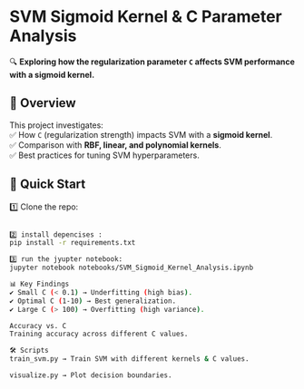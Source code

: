# SVM Sigmoid Kernel & C Parameter Analysis  

🔍 **Exploring how the regularization parameter `C` affects SVM performance with a sigmoid kernel.**  

## **📌 Overview**  
This project investigates:  
✅ How `C` (regularization strength) impacts SVM with a **sigmoid kernel**.  
✅ Comparison with **RBF, linear, and polynomial kernels**.  
✅ Best practices for tuning SVM hyperparameters.  

## **🚀 Quick Start**  
1️⃣ Clone the repo:  
```bash

2️⃣ install depencises :
pip install -r requirements.txt

3️⃣ run the jyupter notebook:
jupyter notebook notebooks/SVM_Sigmoid_Kernel_Analysis.ipynb

📊 Key Findings
✔ Small C (< 0.1) → Underfitting (high bias).
✔ Optimal C (1-10) → Best generalization.
✔ Large C (> 100) → Overfitting (high variance).

Accuracy vs. C
Training accuracy across different C values.

🛠 Scripts
train_svm.py → Train SVM with different kernels & C values.

visualize.py → Plot decision boundaries.

